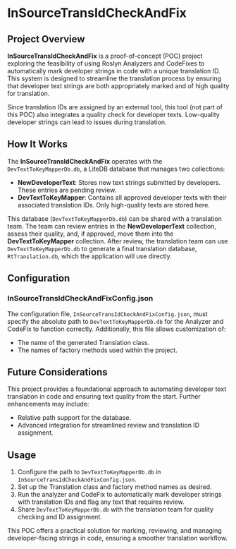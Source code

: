 # InSourceTransIdCheckAndFix

## Project Overview

**InSourceTransIdCheckAndFix** is a proof-of-concept (POC) project exploring the feasibility of using Roslyn Analyzers and CodeFixes to automatically mark developer strings in code with a unique translation ID. This system is designed to streamline the translation process by ensuring that developer text strings are both appropriately marked and of high quality for translation.

Since translation IDs are assigned by an external tool, this tool (not part of this POC) also integrates a quality check for developer texts. Low-quality developer strings can lead to issues during translation.

## How It Works

The **InSourceTransIdCheckAndFix** operates with the `DevTextToKeyMapperDb.db`, a LiteDB database that manages two collections:

- **NewDeveloperText**: Stores new text strings submitted by developers. These entries are pending review.
- **DevTextToKeyMapper**: Contains all approved developer texts with their associated translation IDs. Only high-quality texts are stored here.

This database (`DevTextToKeyMapperDb.db`) can be shared with a translation team. The team can review entries in the **NewDeveloperText** collection, assess their quality, and, if approved, move them into the **DevTextToKeyMapper** collection. After review, the translation team can use `DevTextToKeyMapperDb.db` to generate a final translation database, `RtTranslation.db`, which the application will use directly.

## Configuration

### InSourceTransIdCheckAndFixConfig.json

The configuration file, `InSourceTransIdCheckAndFixConfig.json`, must specify the absolute path to `DevTextToKeyMapperDb.db` for the Analyzer and CodeFix to function correctly. Additionally, this file allows customization of:
- The name of the generated Translation class.
- The names of factory methods used within the project.

## Future Considerations

This project provides a foundational approach to automating developer text translation in code and ensuring text quality from the start. Further enhancements may include:
- Relative path support for the database.
- Advanced integration for streamlined review and translation ID assignment.

## Usage

1. Configure the path to `DevTextToKeyMapperDb.db` in `InSourceTransIdCheckAndFixConfig.json`.
2. Set up the Translation class and factory method names as desired.
3. Run the analyzer and CodeFix to automatically mark developer strings with translation IDs and flag any text that requires review.
4. Share `DevTextToKeyMapperDb.db` with the translation team for quality checking and ID assignment.

This POC offers a practical solution for marking, reviewing, and managing developer-facing strings in code, ensuring a smoother translation workflow.
